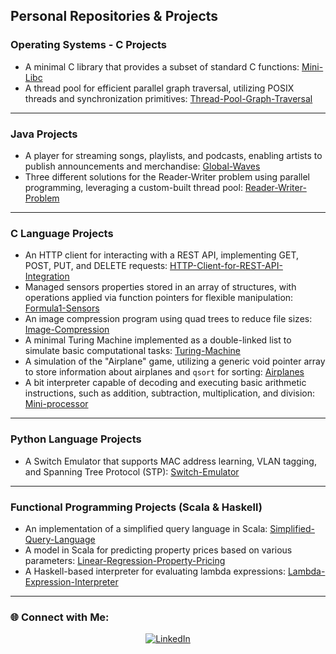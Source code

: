 ## Personal Repositories & Projects

### Operating Systems - C Projects
- A minimal C library that provides a subset of standard C functions: [Mini-Libc](https://github.com/ralucaguceanu/Mini-Libc)
- A thread pool for efficient parallel graph traversal, utilizing POSIX threads and synchronization primitives: [Thread-Pool-Graph-Traversal](https://github.com/ralucaguceanu/Thread-Pool-Graph-Traversal)

---

### Java Projects
- A player for streaming songs, playlists, and podcasts, enabling artists to publish announcements and merchandise: [Global-Waves](https://github.com/ralucaguceanu/Global-Waves)
- Three different solutions for the Reader-Writer problem using parallel programming, leveraging a custom-built thread pool: [Reader-Writer-Problem](https://github.com/ralucaguceanu/Reader-Writer-Problem)

---

### C Language Projects
- An HTTP client for interacting with a REST API, implementing GET, POST, PUT, and DELETE requests: [HTTP-Client-for-REST-API-Integration](https://github.com/ralucaguceanu/HTTP-Client-for-REST-API-Integration)
- Managed sensors properties stored in an array of structures, with operations applied via function pointers for flexible manipulation: [Formula1-Sensors](https://github.com/ralucaguceanu/Formula1-Sensors)
- An image compression program using quad trees to reduce file sizes: [Image-Compression](https://github.com/ralucaguceanu/Image-Compression)
- A minimal Turing Machine implemented as a double-linked list to simulate basic computational tasks: [Turing-Machine](https://github.com/ralucaguceanu/Turing-Machine)
- A simulation of the "Airplane" game, utilizing a generic void pointer array to store information about airplanes and `qsort` for sorting: [Airplanes](https://github.com/ralucaguceanu/Airplanes)
- A bit interpreter capable of decoding and executing basic arithmetic instructions, such as addition, subtraction, multiplication, and division: [Mini-processor](https://github.com/ralucaguceanu/Mini-processor)

---

### Python Language Projects
- A Switch Emulator that supports MAC address learning, VLAN tagging, and Spanning Tree Protocol (STP): [Switch-Emulator](https://github.com/ralucaguceanu/Switch-Emulator)

---

### Functional Programming Projects (Scala & Haskell)
- An implementation of a simplified query language in Scala: [Simplified-Query-Language](https://github.com/ralucaguceanu/Simplified-Query-Language)
- A model in Scala for predicting property prices based on various parameters: [Linear-Regression-Property-Pricing](https://github.com/ralucaguceanu/Linear-Regression-Property-Pricing)
- A Haskell-based interpreter for evaluating lambda expressions: [Lambda-Expression-Interpreter](https://github.com/ralucaguceanu/Thread-Pool-Graph-Traversal)

---

### 🌐 Connect with Me:
<div align="center">
  
[![LinkedIn](https://img.shields.io/badge/-LinkedIn-blue?style=flat-square&logo=linkedin&logoColor=white)](https://www.linkedin.com/in/raluca-guceanu/)

</div>
